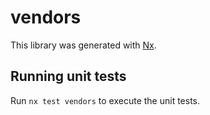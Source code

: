 # vendors

This library was generated with [Nx](https://nx.dev).

## Running unit tests

Run `nx test vendors` to execute the unit tests.
